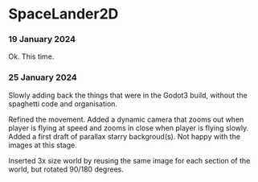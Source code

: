 # SpaceLander2D

### 19 January 2024

Ok. This time.

### 25 January 2024

Slowly adding back the things that were in the Godot3 build, without the spaghetti code and organisation.

Refined the movement. Added a dynamic camera that zooms out when player is flying at speed and zooms in close when player is flying slowly. Added a first draft of parallax starry backgroud(s). Not happy with the images at this stage.

Inserted 3x size world by reusing the same image for each section of the world, but rotated 90/180 degrees.
